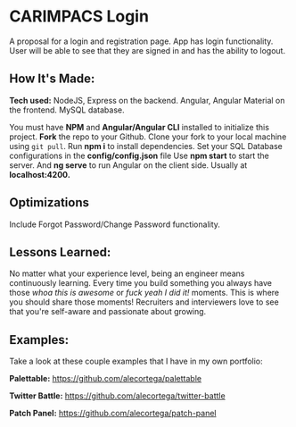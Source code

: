 # CARIMPACS Login
A proposal for a login and registration page. App has login functionality. User will be able to see that they are signed in and has the ability to logout. 


## How It's Made:

**Tech used:** NodeJS, Express on the backend. Angular, Angular Material on the frontend. MySQL database.

You must have **NPM** and **Angular/Angular CLI** installed to initialize this project.
**Fork** the repo to your Github.
Clone your fork to your local machine using `git pull`.
Run **npm i** to install dependencies.
Set your SQL Database configurations in the **config/config.json** file
Use **npm start** to start the server.
And **ng serve** to run Angular on the client side. Usually at **localhost:4200.**






## Optimizations
Include Forgot Password/Change Password functionality. 


## Lessons Learned:

No matter what your experience level, being an engineer means continuously learning. Every time you build something you always have those *whoa this is awesome* or *fuck yeah I did it!* moments. This is where you should share those moments! Recruiters and interviewers love to see that you're self-aware and passionate about growing.

## Examples:
Take a look at these couple examples that I have in my own portfolio:

**Palettable:** https://github.com/alecortega/palettable

**Twitter Battle:** https://github.com/alecortega/twitter-battle

**Patch Panel:** https://github.com/alecortega/patch-panel



